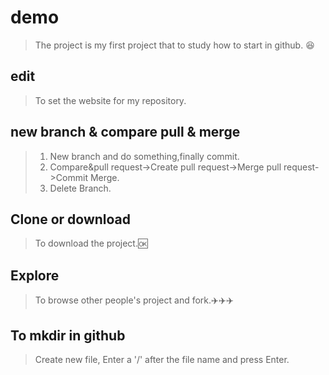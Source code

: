 # demo	
  >The project is my first project that to study how to start in github.  :laughing:	
## edit	
  >To set the website for my repository.	
## new branch & compare pull & merge	
  >1. New branch and do something,finally commit.	
  >2. Compare&pull request->Create pull request->Merge pull request->Commit Merge.	
  >3. Delete Branch.	
## Clone or download	
  >To download the project.:ok:	
## Explore	
  >To browse other people's project and fork.:airplane::airplane::airplane:	
## To mkdir in github	
  >Create new file, Enter a '/' after the file name and press Enter.
